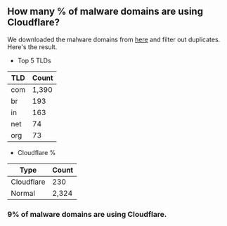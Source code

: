 ## How many % of malware domains are using Cloudflare?


We downloaded the malware domains from [here](https://urlhaus.abuse.ch) and filter out duplicates.
Here's the result.


[//]: # (start replacement)


- Top 5 TLDs

| TLD | Count |
| --- | --- |
| com | 1,390 |
| br | 193 |
| in | 163 |
| net | 74 |
| org | 73 |


- Cloudflare %

| Type | Count |
| --- | --- |
| Cloudflare | 230 |
| Normal | 2,324 |


### 9% of malware domains are using Cloudflare.